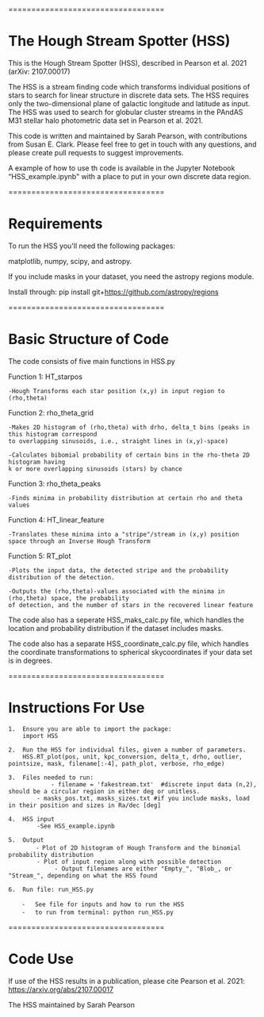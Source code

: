
==================================

The Hough Stream Spotter (HSS)
==================================

This is the Hough Stream Spotter (HSS), described in Pearson et al. 2021 (arXiv: 2107.00017)

The HSS is a  stream finding code which transforms individual positions of stars to search for linear structure in discrete data sets. The HSS requires only the two-dimensional plane of galactic longitude and latitude as input. The HSS was used to search for globular cluster streams in the PAndAS M31 stellar halo photometric data set in Pearson et al. 2021.

This code is written and maintained by Sarah Pearson, with contributions from Susan E. Clark. Please feel free to get in touch with any questions, and please create pull requests to suggest improvements.

A example of how to use th code is available in the Jupyter Notebook “HSS_example.ipynb" with a place to put in your own discrete data region.

==================================

Requirements
==================================

To run the HSS you'll need the following packages:

matplotlib, numpy, scipy, and astropy. 

If you include masks in your dataset, you need the astropy regions module. 

Install through:
pip install git+https://github.com/astropy/regions


==================================

Basic Structure of Code
==================================

The code consists of five main functions in HSS.py

Function 1: HT_starpos

	-Hough Transforms each star position (x,y) in input region to (rho,theta)

Function 2: rho_theta_grid

	-Makes 2D histogram of (rho,theta) with drho, delta_t bins (peaks in this histogram correspond 
	to overlapping sinusoids, i.e., straight lines in (x,y)-space)

	-Calculates bibomial probability of certain bins in the rho-theta 2D histogram having 
	k or more overlapping sinusoids (stars) by chance

Function 3: rho_theta_peaks

	-Finds minima in probability distribution at certain rho and theta values

Function 4: HT_linear_feature

	-Translates these minima into a "stripe"/stream in (x,y) position space through an Inverse Hough Transform

Function 5: RT_plot

	-Plots the input data, the detected stripe and the probability distribution of the detection.

	-Outputs the (rho,theta)-values associated with the minima in (rho,theta) space, the probability 
	of detection, and the number of stars in the recovered linear feature


The code also has a seperate HSS_maks_calc.py file, which handles the location and probability distribution if the dataset includes masks.

The code also has a separate HSS_coordinate_calc.py file, which handles the coordinate transformations to spherical skycoordinates if your data set is in degrees.


==================================

Instructions For Use
==================================

	1.	Ensure you are able to import the package:
		import HSS
		
	2.	Run the HSS for individual files, given a number of parameters. 
		HSS.RT_plot(pos, unit, kpc_conversion, delta_t, drho, outlier, pointsize, mask, filename[:-4], path_plot, verbose, rho_edge)
		
	3.	Files needed to run:
		        - filename = 'fakestream.txt'  #discrete input data (n,2), should be a circular region in either deg or unitless. 
			- masks_pos.txt, masks_sizes.txt #if you include masks, load in their position and sizes in Ra/dec [deg]
		
	4.	HSS input
			-See HSS_example.ipynb
		
	5.	Output
			⁃ Plot of 2D histogram of Hough Transform and the binomial probability distribution
			- Plot of input region along with possible detection
			     - Output filenames are either "Empty_", "Blob_, or "Stream_", depending on what the HSS found
			     
	6.	Run file: run_HSS.py
	
		⁃	See file for inputs and how to run the HSS
		⁃	to run from terminal: python run_HSS.py

==================================

Code Use
==================================

If use of the HSS results in a publication, please cite Pearson et al. 2021: https://arxiv.org/abs/2107.00017

The HSS maintained by Sarah Pearson
